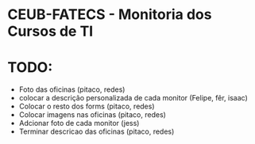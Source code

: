 # CEUB-FATECS - Monitoria dos Cursos de TI

# TODO:
* Foto das oficinas (pitaco, redes)
* colocar a descrição personalizada de cada monitor (Felipe, fêr, isaac)
* Colocar o resto dos forms (pitaco, redes)
* Colocar imagens nas oficinas (pitaco, redes)
* Adcionar foto de cada monitor (jess)
* Terminar descricao das oficinas (pitaco, redes)